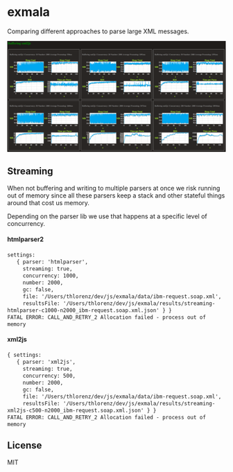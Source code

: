 # exmala

Comparing different approaches to parse large XML messages.

[![img](assets/buffering-xml2js.png)](http://thlorenz.github.io/exmala/client/)

## Streaming

When not buffering and writing to multiple parsers at once we risk running out of memory since all these parsers keep
a stack and other stateful things around that cost us memory.

Depending on the parser lib we use that happens at a specific level of concurrency.

#### htmlparser2

```
settings:
   { parser: 'htmlparser',
     streaming: true,
     concurrency: 1000,
     number: 2000,
     gc: false,
     file: '/Users/thlorenz/dev/js/exmala/data/ibm-request.soap.xml',
     resultsFile: '/Users/thlorenz/dev/js/exmala/results/streaming-htmlparser-c1000-n2000_ibm-request.soap.xml.json' } }
FATAL ERROR: CALL_AND_RETRY_2 Allocation failed - process out of memory
```

#### xml2js 

```
{ settings:
   { parser: 'xml2js',
     streaming: true,
     concurrency: 500,
     number: 2000,
     gc: false,
     file: '/Users/thlorenz/dev/js/exmala/data/ibm-request.soap.xml',
     resultsFile: '/Users/thlorenz/dev/js/exmala/results/streaming-xml2js-c500-n2000_ibm-request.soap.xml.json' } }
FATAL ERROR: CALL_AND_RETRY_2 Allocation failed - process out of memory
```

## License

MIT
